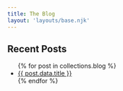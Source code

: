 ```yaml
---
title: The Blog
layout: 'layouts/base.njk'
---
```


## Recent Posts

<ul>
{% for post in collections.blog %}
  <li><a href="{{ post.url }}">{{ post.data.title }}</a></li>
{% endfor %}
</ul>
